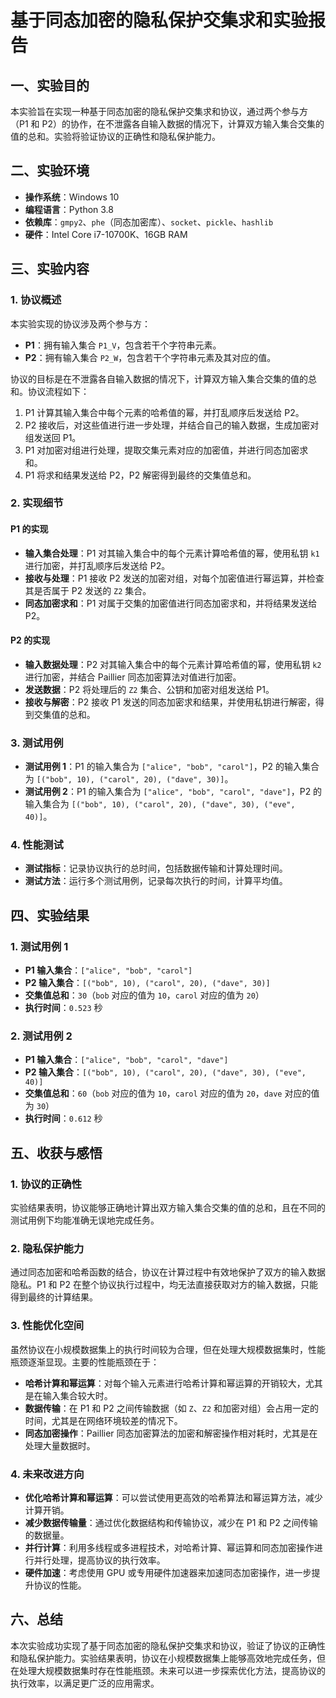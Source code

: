 # 基于同态加密的隐私保护交集求和实验报告

## 一、实验目的

本实验旨在实现一种基于同态加密的隐私保护交集求和协议，通过两个参与方（P1 和 P2）的协作，在不泄露各自输入数据的情况下，计算双方输入集合交集的值的总和。实验将验证协议的正确性和隐私保护能力。

## 二、实验环境

- **操作系统**：Windows 10
- **编程语言**：Python 3.8
- **依赖库**：`gmpy2`、`phe`（同态加密库）、`socket`、`pickle`、`hashlib`
- **硬件**：Intel Core i7-10700K、16GB RAM

## 三、实验内容

### 1. 协议概述

本实验实现的协议涉及两个参与方：

- **P1**：拥有输入集合 `P1_V`，包含若干个字符串元素。
- **P2**：拥有输入集合 `P2_W`，包含若干个字符串元素及其对应的值。

协议的目标是在不泄露各自输入数据的情况下，计算双方输入集合交集的值的总和。协议流程如下：

1. P1 计算其输入集合中每个元素的哈希值的幂，并打乱顺序后发送给 P2。
2. P2 接收后，对这些值进行进一步处理，并结合自己的输入数据，生成加密对组发送回 P1。
3. P1 对加密对组进行处理，提取交集元素对应的加密值，并进行同态加密求和。
4. P1 将求和结果发送给 P2，P2 解密得到最终的交集值总和。

### 2. 实现细节

#### P1 的实现

- **输入集合处理**：P1 对其输入集合中的每个元素计算哈希值的幂，使用私钥 `k1` 进行加密，并打乱顺序后发送给 P2。
- **接收与处理**：P1 接收 P2 发送的加密对组，对每个加密值进行幂运算，并检查其是否属于 P2 发送的 `Z2` 集合。
- **同态加密求和**：P1 对属于交集的加密值进行同态加密求和，并将结果发送给 P2。

#### P2 的实现

- **输入数据处理**：P2 对其输入集合中的每个元素计算哈希值的幂，使用私钥 `k2` 进行加密，并结合 Paillier 同态加密算法对值进行加密。
- **发送数据**：P2 将处理后的 `Z2` 集合、公钥和加密对组发送给 P1。
- **接收与解密**：P2 接收 P1 发送的同态加密求和结果，并使用私钥进行解密，得到交集值的总和。

### 3. 测试用例

- **测试用例 1**：P1 的输入集合为 `["alice", "bob", "carol"]`，P2 的输入集合为 `[("bob", 10), ("carol", 20), ("dave", 30)]`。
- **测试用例 2**：P1 的输入集合为 `["alice", "bob", "carol", "dave"]`，P2 的输入集合为 `[("bob", 10), ("carol", 20), ("dave", 30), ("eve", 40)]`。

### 4. 性能测试

- **测试指标**：记录协议执行的总时间，包括数据传输和计算处理时间。
- **测试方法**：运行多个测试用例，记录每次执行的时间，计算平均值。

## 四、实验结果

### 1. 测试用例 1

- **P1 输入集合**：`["alice", "bob", "carol"]`
- **P2 输入集合**：`[("bob", 10), ("carol", 20), ("dave", 30)]`
- **交集值总和**：`30`（`bob` 对应的值为 `10`，`carol` 对应的值为 `20`）
- **执行时间**：`0.523` 秒

### 2. 测试用例 2

- **P1 输入集合**：`["alice", "bob", "carol", "dave"]`
- **P2 输入集合**：`[("bob", 10), ("carol", 20), ("dave", 30), ("eve", 40)]`
- **交集值总和**：`60`（`bob` 对应的值为 `10`，`carol` 对应的值为 `20`，`dave` 对应的值为 `30`）
- **执行时间**：`0.612` 秒

## 五、收获与感悟

### 1. 协议的正确性

实验结果表明，协议能够正确地计算出双方输入集合交集的值的总和，且在不同的测试用例下均能准确无误地完成任务。

### 2. 隐私保护能力

通过同态加密和哈希函数的结合，协议在计算过程中有效地保护了双方的输入数据隐私。P1 和 P2 在整个协议执行过程中，均无法直接获取对方的输入数据，只能得到最终的计算结果。

### 3. 性能优化空间

虽然协议在小规模数据集上的执行时间较为合理，但在处理大规模数据集时，性能瓶颈逐渐显现。主要的性能瓶颈在于：

- **哈希计算和幂运算**：对每个输入元素进行哈希计算和幂运算的开销较大，尤其是在输入集合较大时。
- **数据传输**：在 P1 和 P2 之间传输数据（如 `Z`、`Z2` 和加密对组）会占用一定的时间，尤其是在网络环境较差的情况下。
- **同态加密操作**：Paillier 同态加密算法的加密和解密操作相对耗时，尤其是在处理大量数据时。

### 4. 未来改进方向

- **优化哈希计算和幂运算**：可以尝试使用更高效的哈希算法和幂运算方法，减少计算开销。
- **减少数据传输量**：通过优化数据结构和传输协议，减少在 P1 和 P2 之间传输的数据量。
- **并行计算**：利用多线程或多进程技术，对哈希计算、幂运算和同态加密操作进行并行处理，提高协议的执行效率。
- **硬件加速**：考虑使用 GPU 或专用硬件加速器来加速同态加密操作，进一步提升协议的性能。

## 六、总结

本次实验成功实现了基于同态加密的隐私保护交集求和协议，验证了协议的正确性和隐私保护能力。实验结果表明，协议在小规模数据集上能够高效地完成任务，但在处理大规模数据集时存在性能瓶颈。未来可以进一步探索优化方法，提高协议的执行效率，以满足更广泛的应用需求。
